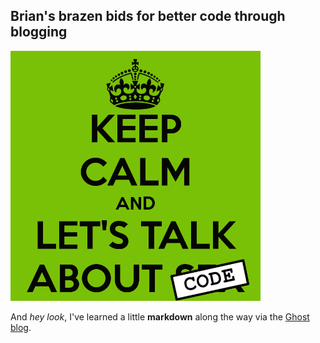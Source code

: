 ## Brian's brazen bids for better code through blogging
<img src="/lets talk about code.png" width="400">

And *hey look*, I've learned a little **markdown** along the way via the [Ghost blog](https://blog.ghost.org/markdown/).
